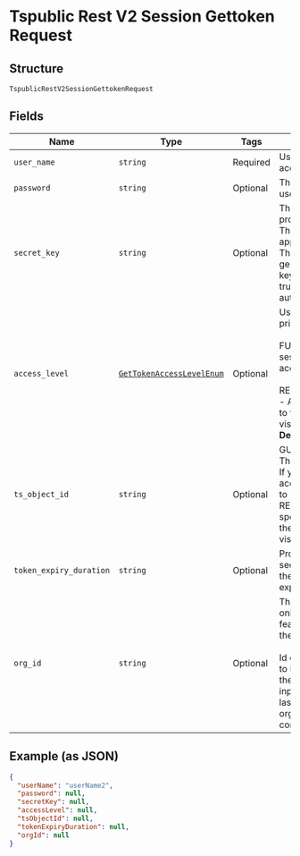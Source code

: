 
# Tspublic Rest V2 Session Gettoken Request

## Structure

`TspublicRestV2SessionGettokenRequest`

## Fields

| Name | Type | Tags | Description |
|  --- | --- | --- | --- |
| `user_name` | `string` | Required | Username of the user account |
| `password` | `string` | Optional | The password of the user account |
| `secret_key` | `string` | Optional | The secret key string provided by the ThoughtSpot application server. ThoughtSpot generates this secret key when you enable trusted authentication. |
| `access_level` | [`GetTokenAccessLevelEnum`](../../doc/models/get-token-access-level-enum.md) | Optional | User access privilege.<br><br>FULL - Creates a session with full access.<br><br>REPORT_BOOK_VIEW - Allow view access to the specified visualizations.<br>**Default**: `'FULL'` |
| `ts_object_id` | `string` | Optional | GUID of the ThoughtSpot object. If you have set the accessLevel attribute to REPORT_BOOK_VIEW, specify the GUID of the Liveboard or visualization object. |
| `token_expiry_duration` | `string` | Optional | Provide duration in seconds after which the token should expire |
| `org_id` | `string` | Optional | This is applicable only if organization feature is enabled in the cluster.<br><br>Id of the organization to be associated with the user login. If no input is provided then last logged in organization will be considered. |

## Example (as JSON)

```json
{
  "userName": "userName2",
  "password": null,
  "secretKey": null,
  "accessLevel": null,
  "tsObjectId": null,
  "tokenExpiryDuration": null,
  "orgId": null
}
```

